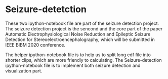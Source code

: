 # Seizure-detetction

These two ipython-notebook file are part of the seizure detection project.
The seizure detection project is the sencond and the core part of the paper Automatic Electrophysiological Noise Reduction and Epileptic Seizure Detection for Stereoelectroencephalography, which will be submitted
in IEEE BIBM 2020 conference.

The helper ipython-notebook file is to help us to split long edf file into shorter clips, which are more friendly to calculating.
The Seizure-detection ipython-notebook file is to implement both seizure detection and visualization part.
